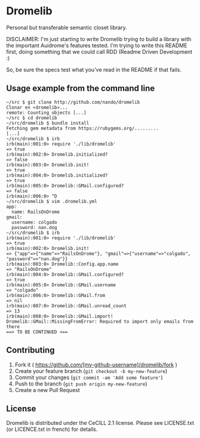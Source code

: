 # Dromelib

Personal but transferable semantic closet library.

DISCLAIMER: I'm just starting to write Dromelib trying to build a library
with the important Auidrome's features tested. I'm trying to write this
README first, doing something that we could call RDD (Readme Driven
Development :)

So, be sure the specs test what you've read in the README if that fails.

## Usage example from the command line

    ~/src $ git clone http://github.com/nando/dromelib
    Clonar en «dromelib»...
    remote: Counting objects [...]
    ~/src $ cd dromelib
    ~/src/dromelib $ bundle install
    Fetching gem metadata from https://rubygems.org/.........
    [...]
    ~/src/dromelib $ irb
    irb(main):001:0> require './lib/dromelib'
    => true
    irb(main):002:0> Dromelib.initialized?
    => false
    irb(main):003:0> Dromelib.init!
    => true
    irb(main):004:0> Dromelib.initialized?
    => true
    irb(main):005:0> Dromelib::GMail.configured?
    => false
    irb(main):006:0> ^D
    ~/src/dromelib $ vim .dromelib.yml
    app:
      name: RailsOnDrome
    gmail:
      username: colgado
      password: nan.dog
    ~/src/dromelib $ irb
    irb(main):001:0> require './lib/dromelib'
    => true
    irb(main):002:0> Dromelib.init!
    => {"app"=>{"name"=>"RailsOnDrome"}, "gmail"=>{"username"=>"colgado", "password"=>"nan.dog"}}
    irb(main):003:0> Dromelib::Config.app.name
    => "RailsOnDrome"
    irb(main):004:0> Dromelib::GMail.configured?
    => true
    irb(main):005:0> Dromelib::GMail.username
    => "colgado"
    irb(main):006:0> Dromelib::GMail.from
    => nil
    irb(main):007:0> Dromelib::GMail.unread_count
    => 13
    irb(main):008:0> Dromelib::GMail.import!
    Dromelib::GMail::MissingFromError: Required to import only emails from there
    ==> TO BE CONTINUED <==

## Contributing

1. Fork it ( https://github.com/[my-github-username]/dromelib/fork )
2. Create your feature branch (`git checkout -b my-new-feature`)
3. Commit your changes (`git commit -am 'Add some feature'`)
4. Push to the branch (`git push origin my-new-feature`)
5. Create a new Pull Request

## License

Dromelib is distributed under the CeCILL 2.1 license. Please see LICENSE.txt (or LICENCE.txt in french) for details.
